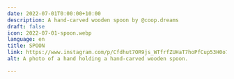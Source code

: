 ```yaml
---
date: 2022-07-01T0:00:00+10:00
description: A hand-carved wooden spoon by @coop.dreams
draft: false
icon: 2022-07-01-spoon.webp
language: en
title: SPOON
link: https://www.instagram.com/p/Cfdhut7OR9js_WTfrfZUHaT7hoPfCup53H0o7U0/
alt: A photo of a hand holding a hand-carved wooden spoon.

---
```


